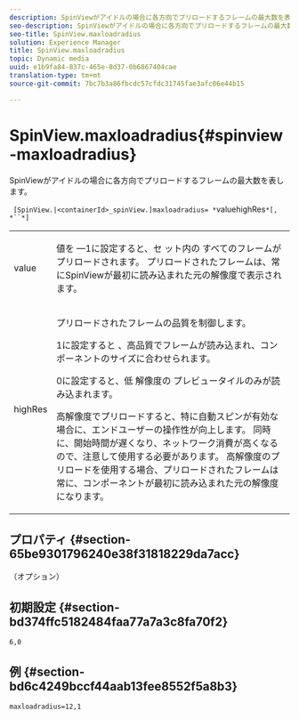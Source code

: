 ```yaml
---
description: SpinViewがアイドルの場合に各方向でプリロードするフレームの最大数を表します。
seo-description: SpinViewがアイドルの場合に各方向でプリロードするフレームの最大数を表します。
seo-title: SpinView.maxloadradius
solution: Experience Manager
title: SpinView.maxloadradius
topic: Dynamic media
uuid: e1b9fa84-837c-465e-8d37-0b6867404cae
translation-type: tm+mt
source-git-commit: 7bc7b3a86fbcdc57cfdc31745fae3afc06e44b15

---
```



# SpinView.maxloadradius{#spinview-maxloadradius}

SpinViewがアイドルの場合に各方向でプリロードするフレームの最大数を表します。

` [SpinView.|<containerId>_spinView.]maxloadradius= *`valuehighRes`*[, *``*]`

<table id="table_06BEA037FA82467CAA88D1CA62AE972E"> 
 <tbody> 
  <tr> 
   <td colname="col1"> <p> <span class="codeph"><span class="varname"> value</span></span> </p> </td> 
   <td colname="col2"> <p> 値を —1に設定すると、セ <span class="codeph"> ット内の</span> すべてのフレームがプリロードされます。 プリロードされたフレームは、常にSpinViewが最初に読み込まれた元の解像度で表示されます。 </p> </td> 
  </tr> 
  <tr> 
   <td colname="col1"> <p><span class="codeph"><span class="varname"> highRes</span></span> </p> </td> 
   <td colname="col2"> <p> プリロードされたフレームの品質を制御します。 </p> <p>1に設定すると <span class="codeph"></span> 、高品質でフレームが読み込まれ、コンポーネントのサイズに合わせられます。 </p> <p>0に設定すると、低 <span class="codeph"> 解像度の</span> プレビュータイルのみが読み込まれます。 </p> <p>高解像度でプリロードすると、特に自動スピンが有効な場合に、エンドユーザーの操作性が向上します。 同時に、開始時間が遅くなり、ネットワーク消費が高くなるので、注意して使用する必要があります。 高解像度のプリロードを使用する場合、プリロードされたフレームは常に、コンポーネントが最初に読み込まれた元の解像度になります。 </p> </td> 
  </tr> 
 </tbody> 
</table>

## プロパティ {#section-65be9301796240e38f31818229da7acc}

（オプション）

## 初期設定 {#section-bd374ffc5182484faa77a7a3c8fa70f2}

`6,0`

## 例 {#section-bd6c4249bccf44aab13fee8552f5a8b3}

`maxloadradius=12,1`
